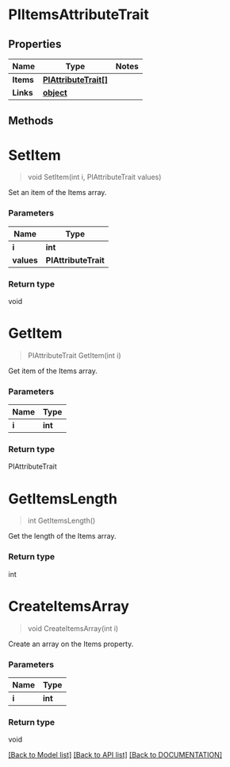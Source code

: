 # PIItemsAttributeTrait

## Properties
Name | Type | Notes
------------ | ------------- | -------------
**Items** | **[**PIAttributeTrait[]**](../Model/PIAttributeTrait.md)**
**Links** | **[**object**](../Model/Object.md)**

## Methods

# **SetItem**
> void SetItem(int i, PIAttributeTrait values)

Set an item of the Items array.

### Parameters

Name | Type
------------- | -------------
 **i** | **int**
 **values** | **PIAttributeTrait**

### Return type

void


# **GetItem**
> PIAttributeTrait GetItem(int i)

Get item of the Items array.

### Parameters

Name | Type
------------- | -------------
 **i** | **int**

### Return type

PIAttributeTrait


# **GetItemsLength**
> int GetItemsLength()

Get the length of the Items array.


### Return type

int


# **CreateItemsArray**
> void CreateItemsArray(int i)

Create an array on the Items property.

### Parameters

Name | Type
------------- | -------------
 **i** | **int**

### Return type

void

[[Back to Model list]](../../DOCUMENTATION.md#documentation-for-models) [[Back to API list]](../../DOCUMENTATION.md#documentation-for-api-endpoints) [[Back to DOCUMENTATION]](../../DOCUMENTATION.md)
